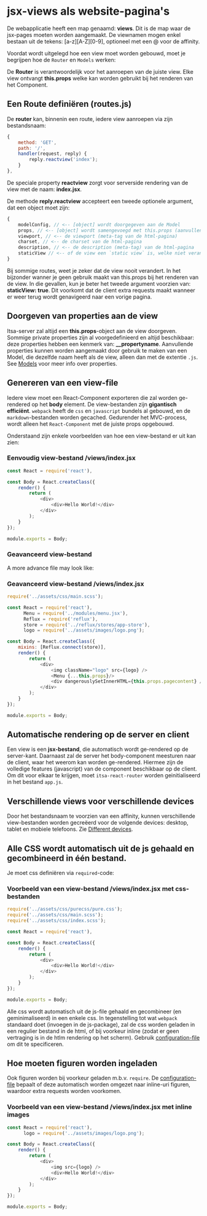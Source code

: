 # jsx-views als website-pagina's
De webapplicatie heeft een map genaamd: **views**. Dit is de map waar de jsx-pages moeten worden aangemaakt. De viewnamen mogen enkel bestaan uit de tekens: [a-z][A-Z][0-9], optioneel met een @ voor de affinity.

Voordat wordt uitgelegd hoe een view moet worden gebouwd, moet je begrijpen hoe de `Router` en `Models` werken:

De **Router** is verantwoordelijk voor het aanroepen van de juiste view. Elke view ontvangt **this.props** welke kan worden gebruikt bij het renderen van het Component.

## Een Route definiëren (routes.js)
De **router** kan, binnenin een route, iedere view aanroepen via zijn bestandsnaam:

```js
{
    method: 'GET',
    path: '/',
    handler(request, reply) {
        reply.reactview('index');
    }
},
```
De speciale property **reactview** zorgt voor serverside rendering van de view met de naam: **index.jsx**.

De methode **reply.reactview** accepteert een tweede optionele argument, dat een object moet zijn:
```js
{
    modelConfig, // <-- [object] wordt doorgegeven aan de Model
    props, // <-- [object] wordt samengevoegd met this.props (aanvullend op de voorgedefinieerde porperties en model-properties)
    viewport, // <-- de viewport (meta-tag van de html-pagina)
    charset, // <-- de charset van de html-pagina
    description, // <-- de description (meta-tag) van de html-pagina
    staticView // <-- of de view een `static view` is, welke niet verandert
}
```


Bij sommige routes, weet je zeker dat de view nooit verandert. In het bijzonder wanner je geen gebruik maakt van this.props bij het renderen van de view. In die gevallen, kun je beter het tweede argument voorzien van: **staticView: true**. Dit voorkomt dat de client extra requests maakt wanneer er weer terug wordt genavigeerd naar een vorige pagina.


## Doorgeven van properties aan de view
Itsa-server zal altijd een **this.props**-object aan de view doorgeven. Sommige private properties zijn al voorgedefinieerd en altijd beschikbaar: deze properties hebben een kenmerk van: **__propertyname**. Aanvullende properties kunnen worden aangemaakt door gebruik te maken van een Model, die dezelfde naam heeft als de view, alleen dan met de extentie `.js`. See [Models](/models) voor meer info over properties.

## Genereren van een view-file
Iedere view moet een React-Component exporteren die zal worden ge-rendered op het **body** element. De view-bestanden zijn **gigantisch efficiënt**. `webpack` heeft de `css` en `javascript` bundels al gebouwd, en de `markdown`-bestanden worden gecached. Gedurender het MVC-process, wordt alleen het `React-Component` met de juiste props opgebouwd.

Onderstaand zijn enkele voorbeelden van hoe een view-bestand er uit kan zien:

### Eenvoudig view-bestand /views/index.jsx
```js
const React = require('react'),

const Body = React.createClass({
    render() {
        return (
            <div>
                <div>Hello World!</div>
            </div>
        );
    }
});

module.exports = Body;
```

### Geavanceerd view-bestand

A more advance file may look like:

### Geavanceerd view-bestand /views/index.jsx
```js
require('../assets/css/main.scss');

const React = require('react'),
      Menu = require('../modules/menu.jsx'),
      Reflux = require('reflux'),
      store = require('../reflux/stores/app-store'),
      logo = require('../assets/images/logo.png');

const Body = React.createClass({
    mixins: [Reflux.connect(store)],
    render() {
        return (
            <div>
                <img className="logo" src={logo} />
                <Menu {...this.props}/>
                <div dangerouslySetInnerHTML={this.props.pagecontent} />
            </div>
        );
    }
});

module.exports = Body;
```

## Automatische rendering op de server en client

Een view is een **jsx-bestand**, die automatisch wordt ge-rendered op de server-kant. Daarnaast zal de server het body-component meesturen naar de client, waar het weerom kan worden ge-rendered. Hiermee zijn de volledige features (javascript) van de component beschikbaar op de client. Om dit voor elkaar te krijgen, moet `itsa-react-router` worden geinitialiseerd in het bestand `app.js`.

## Verschillende views voor verschillende devices

Door het bestandsnaam te voorzien van een affinity, kunnen verschillende view-bestanden worden gecreëerd voor de volgende devices: desktop, tablet en mobiele telefoons. Zie [Different devices](/different-devices).

## Alle CSS wordt automatisch uit de js gehaald en gecombineerd in één bestand.

Je moet css definiëren via `required`-code:

### Voorbeeld van een view-bestand /views/index.jsx met css-bestanden
```js
require('../assets/css/purecss/pure.css');
require('../assets/css/main.scss');
require('../assets/css/index.scss');

const React = require('react'),

const Body = React.createClass({
    render() {
        return (
            <div>
                <div>Hello World!</div>
            </div>
        );
    }
});

module.exports = Body;

```

Alle css wordt automatisch uit de js-file gehaald en gecombineer (en geminimaliseerd) in een enkele css. In tegenstelling tot wat `webpack` standaard doet (invoegen in de js-package), zal de css worden geladen in een regulier bestand in de html, of bij voorkeur inline (zodat er geen vertraging is in de htlm rendering op het scherm). Gebruik [configuration-file](http://itsaserver.io/configuration) om dit te specificeren.

## Hoe moeten figuren worden ingeladen

Ook figuren worden bij voorkeur geladen m.b.v. `require`. De [configuration-file](http://itsaserver.io/configuration) bepaalt of deze automatisch worden omgezet naar inline-uri figuren, waardoor extra requests worden voorkomen.

### Voorbeeld van een view-bestand /views/index.jsx met inline images
```js
const React = require('react'),
      logo = require('../assets/images/logo.png');

const Body = React.createClass({
    render() {
        return (
            <div>
                <img src={logo} />
                <div>Hello World!</div>
            </div>
        );
    }
});

module.exports = Body;
```

